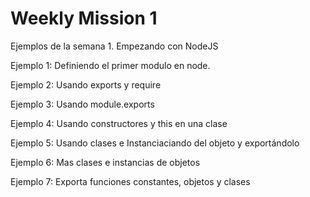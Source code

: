 # Weekly Mission 1

Ejemplos de la semana 1.     Empezando con NodeJS

Ejemplo 1: Definiendo el primer modulo en node.

Ejemplo 2: Usando exports y require

Ejemplo 3: Usando module.exports

Ejemplo 4: Usando constructores y this en una clase

Ejemplo 5: Usando clases e Instanciaciando del objeto y exportándolo

Ejemplo 6: Mas clases e instancias de objetos

Ejemplo 7: Exporta funciones constantes, objetos y clases




